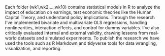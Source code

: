 Each folder (wk1,wk2,...,wk10) contains statistical models in R to analyze the impact of education on earnings, test economic theories like the Human Capital Theory, and understand policy implications. 
Through the research I've implemented bivariate and multivariate OLS regressions, handling nonlinearities, interaction effects, and control for dummy variables. 
I've also critically evaluated internal and external validity, drawing lessons from real-world datasets and simulated experiments.
To publish the research we have used the tools such as R Markdown and tidyverse tools for data wrangling, visualization, and reporting. 


